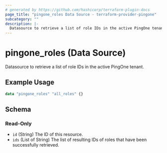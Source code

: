 ```yaml
---
# generated by https://github.com/hashicorp/terraform-plugin-docs
page_title: "pingone_roles Data Source - terraform-provider-pingone"
subcategory: ""
description: |-
  Datasource to retrieve a list of role IDs in the active PingOne tenant.
---
```


# pingone_roles (Data Source)

Datasource to retrieve a list of role IDs in the active PingOne tenant.

## Example Usage

```terraform
data "pingone_roles" "all_roles" {}
```

<!-- schema generated by tfplugindocs -->
## Schema

### Read-Only

- `id` (String) The ID of this resource.
- `ids` (List of String) The list of resulting IDs of roles that have been successfully retrieved.

